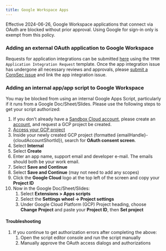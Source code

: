 ```yaml
---
title: Google Workspace Apps
---
```


Effective 2024-06-26, Google Workspace applications that connect via OAuth are blocked without prior approval. Using Google for sign-in only is exempt from this policy.

### Adding an external OAuth application to Google Workspace

Requests for application integrations can be submitted [here](https://gitlab.com/gitlab-com/gl-security/security-assurance/security-risk-team/third-party-vendor-security-management/-/issues/new) using the `TPRM Application Integration Request` template. Once the app integration issue has undergone all necessary reviews and approvals, please [submit a CorpSec issue](https://gitlab.com/gitlab-com/gl-security/corp/issue-tracker/-/issues/new) and link the app integration issue.

### Adding an internal app/app script to Google Workspace

You may be blocked from using an internal Google Apps Script, particularly if it runs from a Google Doc/Sheet/Slides. Please use the following steps to get your script authorized:

1. If you don't already have a [Sandbox Cloud account](/handbook/company/infrastructure-standards/realms/sandbox/), please create an [account](/handbook/company/infrastructure-standards/realms/sandbox/#individual-aws-account-or-gcp-project), and request a GCP project be created.
1. [Access your GCP project](/handbook/company/infrastructure-standards/realms/sandbox/#accessing-your-gcp-project)
1. Inside your newly created GCP project (formatted {emailHandle}-{cloudAccountShortId}), search for **OAuth consent screen**.
1. Select **Internal**
1. Select **Create**
1. Enter an app name, support email and developer e-mail. The emails should both be your work email.
1. Select **Save and Continue**
1. Select **Save and Continue** (may not need to add any scopes)
1. Click the **Google Cloud** logo at the top left of the screen and copy your **Project ID**
1. Now in the Google Doc/Sheet/Slides:
   1. Select **Extensions > Apps scripts**
   1. Select the **Settings wheel -> Project settings**
   1. Under Google Cloud Platform (GCP) Project heading, choose **Change Project** and paste your **Project ID**, then **Set project**

#### Troubleshooting

1. If you continue to get authorization errors after completing the above:
   1. Open the script editor console and run the script manually
   1. Manually approve the OAuth access dialogs and authorizations
